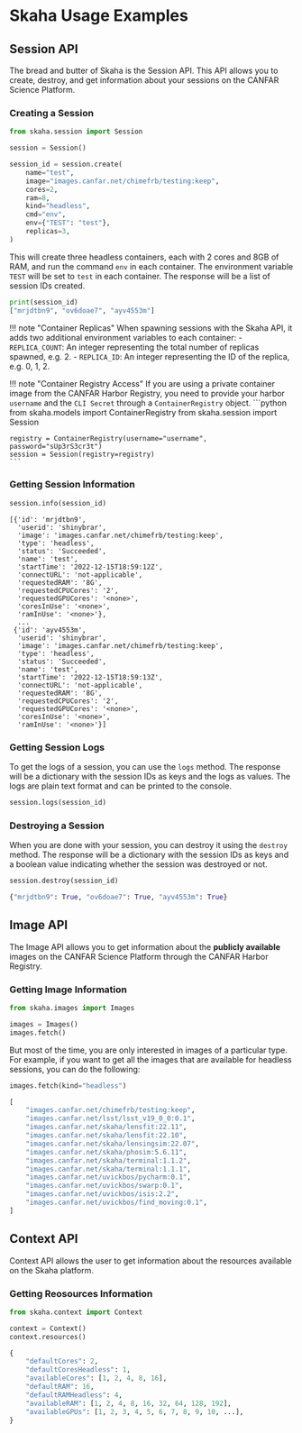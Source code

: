# Skaha Usage Examples

## Session API

The bread and butter of Skaha is the Session API. This API allows you to create, destroy, and get information about your sessions on the CANFAR Science Platform.

### Creating a Session

```python title="Create a session"
from skaha.session import Session

session = Session()
```

```python title="Spawn a session"
session_id = session.create(
    name="test",
    image="images.canfar.net/chimefrb/testing:keep",
    cores=2,
    ram=8,
    kind="headless",
    cmd="env",
    env={"TEST": "test"},
    replicas=3,
)
```

This will create three headless containers, each with 2 cores and 8GB of RAM, and run the command `env` in each container. The environment variable `TEST` will be set to `test` in each container.
The response will be a list of session IDs created.

```python
print(session_id)
["mrjdtbn9", "ov6doae7", "ayv4553m"]
```

!!! note "Container Replicas"
    When spawning sessions with the Skaha API, it adds two additional environment variables to each container:
        - `REPLICA_COUNT`: An integer representing the total number of replicas spawned, e.g. 2.
        - `REPLICA_ID`: An integer representing the ID of the replica, e.g. 0, 1, 2.

!!! note "Container Registry Access"
    If you are using a private container image from the CANFAR Harbor Registry, you need to provide your harbor `username` and the `CLI Secret` through a `ContainerRegistry` object.
    ```python
    from skaha.models import ContainerRegistry
    from skaha.session import Session

    registry = ContainerRegistry(username="username", password="sUp3rS3cr3t")
    session = Session(registry=registry)
    ```

### Getting Session Information

```python title="Get session information"
session.info(session_id)
```

``` { .python .annotate }
[{'id': 'mrjdtbn9',
  'userid': 'shinybrar',
  'image': 'images.canfar.net/chimefrb/testing:keep',
  'type': 'headless',
  'status': 'Succeeded',
  'name': 'test',
  'startTime': '2022-12-15T18:59:12Z',
  'connectURL': 'not-applicable',
  'requestedRAM': '8G',
  'requestedCPUCores': '2',
  'requestedGPUCores': '<none>',
  'coresInUse': '<none>',
  'ramInUse': '<none>'},
  ...
 {'id': 'ayv4553m',
  'userid': 'shinybrar',
  'image': 'images.canfar.net/chimefrb/testing:keep',
  'type': 'headless',
  'status': 'Succeeded',
  'name': 'test',
  'startTime': '2022-12-15T18:59:13Z',
  'connectURL': 'not-applicable',
  'requestedRAM': '8G',
  'requestedCPUCores': '2',
  'requestedGPUCores': '<none>',
  'coresInUse': '<none>',
  'ramInUse': '<none>'}]
```

### Getting Session Logs

To get the logs of a session, you can use the `logs` method. The response will be a dictionary with the session IDs as keys and the logs as values.
The logs are plain text format and can be printed to the console.

```python title="Get session logs"
session.logs(session_id)
```

### Destroying a Session

When you are done with your session, you can destroy it using the `destroy` method.
The response will be a dictionary with the session IDs as keys and a boolean value indicating whether the session was destroyed or not.

```python title="Destroy a session"
session.destroy(session_id)
```

```python
{"mrjdtbn9": True, "ov6doae7": True, "ayv4553m": True}
```

## Image API

The Image API allows you to get information about the **publicly available** images on the CANFAR Science Platform through
the CANFAR Harbor Registry.

### Getting Image Information

```python title="Get image information"
from skaha.images import Images

images = Images()
images.fetch()
```

But most of the time, you are only interested in images of a particular type. For example, if you want to get all the images that are available for headless sessions, you can do the following:

```python title="Get headless image information"
images.fetch(kind="headless")
```

```python
[
    "images.canfar.net/chimefrb/testing:keep",
    "images.canfar.net/lsst/lsst_v19_0_0:0.1",
    "images.canfar.net/skaha/lensfit:22.11",
    "images.canfar.net/skaha/lensfit:22.10",
    "images.canfar.net/skaha/lensingsim:22.07",
    "images.canfar.net/skaha/phosim:5.6.11",
    "images.canfar.net/skaha/terminal:1.1.2",
    "images.canfar.net/skaha/terminal:1.1.1",
    "images.canfar.net/uvickbos/pycharm:0.1",
    "images.canfar.net/uvickbos/swarp:0.1",
    "images.canfar.net/uvickbos/isis:2.2",
    "images.canfar.net/uvickbos/find_moving:0.1",
]
```

## Context API

Context API allows the user to get information about the resources available on the Skaha platform.

### Getting Reosources Information

```python title="Get context information"
from skaha.context import Context

context = Context()
context.resources()
```

```python
{
    "defaultCores": 2,
    "defaultCoresHeadless": 1,
    "availableCores": [1, 2, 4, 8, 16],
    "defaultRAM": 16,
    "defaultRAMHeadless": 4,
    "availableRAM": [1, 2, 4, 8, 16, 32, 64, 128, 192],
    "availableGPUs": [1, 2, 3, 4, 5, 6, 7, 8, 9, 10, ...],
}
```
